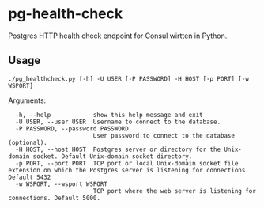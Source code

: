 # pg-health-check

Postgres HTTP health check endpoint for Consul wirtten in Python.

## Usage

```
./pg_healthcheck.py [-h] -U USER [-P PASSWORD] -H HOST [-p PORT] [-w WSPORT]
```

Arguments:

```
  -h, --help            show this help message and exit
  -U USER, --user USER  Username to connect to the database.
  -P PASSWORD, --password PASSWORD
                        User password to connect to the database (optional).
  -H HOST, --host HOST  Postgres server or directory for the Unix-domain socket. Default Unix-domain socket directory.
  -p PORT, --port PORT  TCP port or local Unix-domain socket file extension on which the Postgres server is listening for connections. Default 5432
  -w WSPORT, --wsport WSPORT
                        TCP port where the web server is listening for connections. Default 5000.
```
